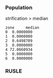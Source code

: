 
### Population

strification > median
```
zone     median
0  0.0000000
1  0.0000000
2  0.6498709
3  0.0000000
4 72.0660934
5  0.0000000
6  0.0000000
```
### RUSLE
